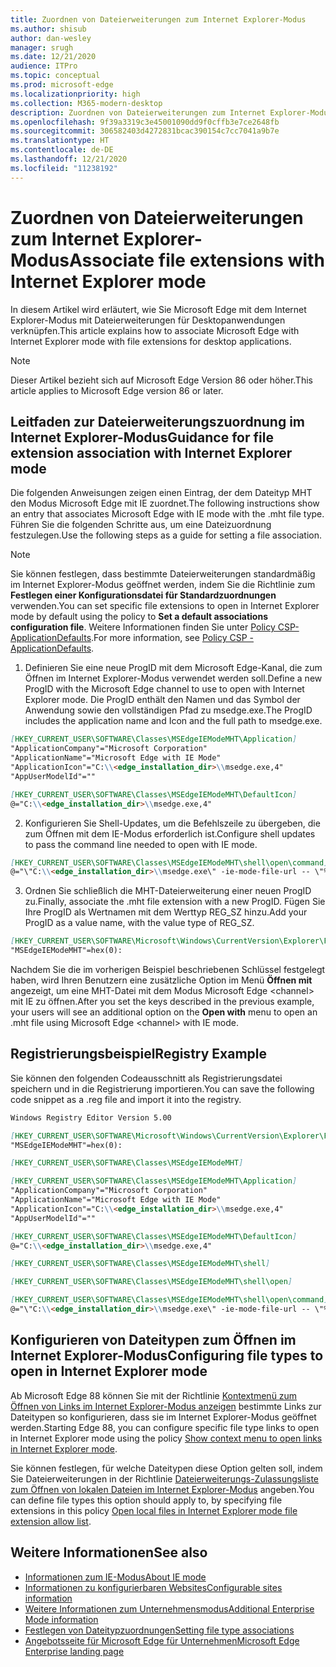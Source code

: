 ```yaml
---
title: Zuordnen von Dateierweiterungen zum Internet Explorer-Modus
ms.author: shisub
author: dan-wesley
manager: srugh
ms.date: 12/21/2020
audience: ITPro
ms.topic: conceptual
ms.prod: microsoft-edge
ms.localizationpriority: high
ms.collection: M365-modern-desktop
description: Zuordnen von Dateierweiterungen zum Internet Explorer-Modus
ms.openlocfilehash: 9f39a3319c3e45001090dd9f0cffb3e7ce2648fb
ms.sourcegitcommit: 306582403d4272831bcac390154c7cc7041a9b7e
ms.translationtype: HT
ms.contentlocale: de-DE
ms.lasthandoff: 12/21/2020
ms.locfileid: "11238192"
---
```

# <span data-ttu-id="8017b-103">Zuordnen von Dateierweiterungen zum Internet Explorer-Modus</span><span class="sxs-lookup"><span data-stu-id="8017b-103">Associate file extensions with Internet Explorer mode</span></span>

<span data-ttu-id="8017b-104">In diesem Artikel wird erläutert, wie Sie Microsoft Edge mit dem Internet Explorer-Modus mit Dateierweiterungen für Desktopanwendungen verknüpfen.</span><span class="sxs-lookup"><span data-stu-id="8017b-104">This article explains how to associate Microsoft Edge with Internet Explorer mode with file extensions for desktop applications.</span></span>

> [!NOTE]
> <span data-ttu-id="8017b-105">Dieser Artikel bezieht sich auf Microsoft Edge Version 86 oder höher.</span><span class="sxs-lookup"><span data-stu-id="8017b-105">This article applies to Microsoft Edge version 86 or later.</span></span>

## <span data-ttu-id="8017b-106">Leitfaden zur Dateierweiterungszuordnung im Internet Explorer-Modus</span><span class="sxs-lookup"><span data-stu-id="8017b-106">Guidance for file extension association with Internet Explorer mode</span></span>

<span data-ttu-id="8017b-107">Die folgenden Anweisungen zeigen einen Eintrag, der dem Dateityp MHT den Modus Microsoft Edge mit IE zuordnet.</span><span class="sxs-lookup"><span data-stu-id="8017b-107">The following instructions show an entry that associates Microsoft Edge with IE mode with the .mht file type.</span></span> <span data-ttu-id="8017b-108">Führen Sie die folgenden Schritte aus, um eine Dateizuordnung festzulegen.</span><span class="sxs-lookup"><span data-stu-id="8017b-108">Use the following steps as a guide for setting a file association.</span></span>

> [!NOTE]
> <span data-ttu-id="8017b-109">Sie können festlegen, dass bestimmte Dateierweiterungen standardmäßig im Internet Explorer-Modus geöffnet werden, indem Sie die Richtlinie zum **Festlegen einer Konfigurationsdatei für Standardzuordnungen** verwenden.</span><span class="sxs-lookup"><span data-stu-id="8017b-109">You can set specific file extensions to open in Internet Explorer mode by default using the policy to **Set a default associations configuration file**.</span></span> <span data-ttu-id="8017b-110">Weitere Informationen finden Sie unter [Policy CSP-ApplicationDefaults](https://docs.microsoft.com/windows/client-management/mdm/policy-csp-applicationdefaults#applicationdefaults-defaultassociationsconfiguration).</span><span class="sxs-lookup"><span data-stu-id="8017b-110">For more information, see [Policy CSP - ApplicationDefaults](https://docs.microsoft.com/windows/client-management/mdm/policy-csp-applicationdefaults#applicationdefaults-defaultassociationsconfiguration).</span></span>

1. <span data-ttu-id="8017b-111">Definieren Sie eine neue ProgID mit dem Microsoft Edge-Kanal, die zum Öffnen im Internet Explorer-Modus verwendet werden soll.</span><span class="sxs-lookup"><span data-stu-id="8017b-111">Define a new ProgID with the Microsoft Edge channel to use to open with Internet Explorer mode.</span></span> <span data-ttu-id="8017b-112">Die ProgID enthält den Namen und das Symbol der Anwendung sowie den vollständigen Pfad zu msedge.exe.</span><span class="sxs-lookup"><span data-stu-id="8017b-112">The ProgID includes the application name and Icon and the full path to msedge.exe.</span></span>

```markdown
[HKEY_CURRENT_USER\SOFTWARE\Classes\MSEdgeIEModeMHT\Application]
"ApplicationCompany"="Microsoft Corporation"
"ApplicationName"="Microsoft Edge with IE Mode"
"ApplicationIcon"="C:\\<edge_installation_dir>\\msedge.exe,4"
"AppUserModelId"=""
```

```markdown
[HKEY_CURRENT_USER\SOFTWARE\Classes\MSEdgeIEModeMHT\DefaultIcon]
@="C:\\<edge_installation_dir>\\msedge.exe,4"
```

2. <span data-ttu-id="8017b-113">Konfigurieren Sie Shell-Updates, um die Befehlszeile zu übergeben, die zum Öffnen mit dem IE-Modus erforderlich ist.</span><span class="sxs-lookup"><span data-stu-id="8017b-113">Configure shell updates to pass the command line needed to open with IE mode.</span></span>

```markdown
[HKEY_CURRENT_USER\SOFTWARE\Classes\MSEdgeIEModeMHT\shell\open\command]
@="\"C:\\<edge_installation_dir>\\msedge.exe\" -ie-mode-file-url -- \"%1\""
```

3. <span data-ttu-id="8017b-114">Ordnen Sie schließlich die MHT-Dateierweiterung einer neuen ProgID zu.</span><span class="sxs-lookup"><span data-stu-id="8017b-114">Finally, associate the .mht file extension with a new ProgID.</span></span> <span data-ttu-id="8017b-115">Fügen Sie Ihre ProgID als Wertnamen mit dem Werttyp REG_SZ hinzu.</span><span class="sxs-lookup"><span data-stu-id="8017b-115">Add your ProgID as a value name, with the value type of REG_SZ.</span></span>

```markdown
[HKEY_CURRENT_USER\SOFTWARE\Microsoft\Windows\CurrentVersion\Explorer\FileExts\.mht\OpenWithProgids]
"MSEdgeIEModeMHT"=hex(0):
```

<span data-ttu-id="8017b-116">Nachdem Sie die im vorherigen Beispiel beschriebenen Schlüssel festgelegt haben, wird Ihren Benutzern eine zusätzliche Option im Menü **Öffnen mit** angezeigt, um eine MHT-Datei mit dem Modus Microsoft Edge \<channel\> mit IE zu öffnen.</span><span class="sxs-lookup"><span data-stu-id="8017b-116">After you set the keys described in the previous example, your users will see an additional option on the **Open with** menu to open an .mht file using Microsoft Edge \<channel\> with IE mode.</span></span>

## <span data-ttu-id="8017b-117">Registrierungsbeispiel</span><span class="sxs-lookup"><span data-stu-id="8017b-117">Registry Example</span></span>

<span data-ttu-id="8017b-118">Sie können den folgenden Codeausschnitt als Registrierungsdatei speichern und in die Registrierung importieren.</span><span class="sxs-lookup"><span data-stu-id="8017b-118">You can save the following code snippet as a .reg file and import it into the registry.</span></span>

```markdown
Windows Registry Editor Version 5.00

[HKEY_CURRENT_USER\SOFTWARE\Microsoft\Windows\CurrentVersion\Explorer\FileExts\.mht\OpenWithProgids]
"MSEdgeIEModeMHT"=hex(0):

[HKEY_CURRENT_USER\SOFTWARE\Classes\MSEdgeIEModeMHT]

[HKEY_CURRENT_USER\SOFTWARE\Classes\MSEdgeIEModeMHT\Application]
"ApplicationCompany"="Microsoft Corporation"
"ApplicationName"="Microsoft Edge with IE Mode"
"ApplicationIcon"="C:\\<edge_installation_dir>\\msedge.exe,4"
"AppUserModelId"=""

[HKEY_CURRENT_USER\SOFTWARE\Classes\MSEdgeIEModeMHT\DefaultIcon]
@="C:\\<edge_installation_dir>\\msedge.exe,4"

[HKEY_CURRENT_USER\SOFTWARE\Classes\MSEdgeIEModeMHT\shell]

[HKEY_CURRENT_USER\SOFTWARE\Classes\MSEdgeIEModeMHT\shell\open]

[HKEY_CURRENT_USER\SOFTWARE\Classes\MSEdgeIEModeMHT\shell\open\command]
@="\"C:\\<edge_installation_dir>\\msedge.exe\" -ie-mode-file-url -- \"%1\""

```
## <span data-ttu-id="8017b-119">Konfigurieren von Dateitypen zum Öffnen im Internet Explorer-Modus</span><span class="sxs-lookup"><span data-stu-id="8017b-119">Configuring file types to open in Internet Explorer mode</span></span>

<span data-ttu-id="8017b-120">Ab Microsoft Edge 88 können Sie mit der Richtlinie [Kontextmenü zum Öffnen von Links im Internet Explorer-Modus anzeigen](https://docs.microsoft.com/deployedge/microsoft-edge-policies#show-context-menu-to-open-a-link-in-internet-explorer-mode) bestimmte Links zur Dateitypen so konfigurieren, dass sie im Internet Explorer-Modus geöffnet werden.</span><span class="sxs-lookup"><span data-stu-id="8017b-120">Starting Edge 88, you can configure specific file type links to open in Internet Explorer mode using the policy [Show context menu to open links in Internet Explorer mode](https://docs.microsoft.com/deployedge/microsoft-edge-policies#show-context-menu-to-open-a-link-in-internet-explorer-mode).</span></span> 

<span data-ttu-id="8017b-121">Sie können festlegen, für welche Dateitypen diese Option gelten soll, indem Sie Dateierweiterungen in der Richtlinie [Dateierweiterungs-Zulassungsliste zum Öffnen von lokalen Dateien im Internet Explorer-Modus](https://docs.microsoft.com/deployedge/microsoft-edge-policies#internetexplorerintegrationlocalfileextensionallowlist) angeben.</span><span class="sxs-lookup"><span data-stu-id="8017b-121">You can define file types this option should apply to, by specifying file extensions in this policy [Open local files in Internet Explorer mode file extension allow list](https://docs.microsoft.com/deployedge/microsoft-edge-policies#internetexplorerintegrationlocalfileextensionallowlist).</span></span> 

## <span data-ttu-id="8017b-122">Weitere Informationen</span><span class="sxs-lookup"><span data-stu-id="8017b-122">See also</span></span>

- [<span data-ttu-id="8017b-123">Informationen zum IE-Modus</span><span class="sxs-lookup"><span data-stu-id="8017b-123">About IE mode</span></span>](https://docs.microsoft.com/deployedge/edge-ie-mode)
- [<span data-ttu-id="8017b-124">Informationen zu konfigurierbaren Websites</span><span class="sxs-lookup"><span data-stu-id="8017b-124">Configurable sites information</span></span>](https://docs.microsoft.com/deployedge/edge-learnmore-configurable-sites-ie-mode)
- [<span data-ttu-id="8017b-125">Weitere Informationen zum Unternehmensmodus</span><span class="sxs-lookup"><span data-stu-id="8017b-125">Additional Enterprise Mode information</span></span>](https://docs.microsoft.com/internet-explorer/ie11-deploy-guide/enterprise-mode-overview-for-ie11)
- [<span data-ttu-id="8017b-126">Festlegen von Dateitypzuordnungen</span><span class="sxs-lookup"><span data-stu-id="8017b-126">Setting file type associations</span></span>](https://docs.microsoft.com/windows/win32/shell/fa-file-types)
- [<span data-ttu-id="8017b-127">Angebotsseite für Microsoft Edge für Unternehmen</span><span class="sxs-lookup"><span data-stu-id="8017b-127">Microsoft Edge Enterprise landing page</span></span>](https://aka.ms/EdgeEnterprise)
